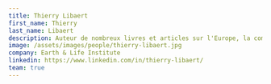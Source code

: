 ```yaml
---
title: Thierry Libaert
first_name: Thierry
last_name: Libaert
description: Auteur de nombreux livres et articles sur l'Europe, la communication, l'environnement et les crises, Thierry Libaert est Conseiller au Comité Economique et Social Européen. Point de contact de la délégation française.
image: /assets/images/people/thierry-libaert.jpg
company: Earth & Life Institute
linkedin: https://www.linkedin.com/in/thierry-libaert/
team: true
---
```

